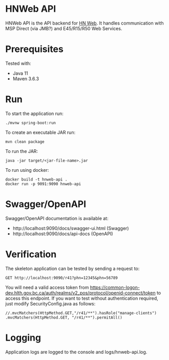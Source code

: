 # HNWeb API

HNWeb API is the API backend for [HN Web](../frontend). It handles communication with MSP Direct (via JMB?) and E45/R15/R50 Web Services.

# Prerequisites

Tested with:
* Java 11
* Maven 3.6.3

# Run

To start the application run:
```
./mvnw spring-boot:run
```

To create an executable JAR run:
```
mvn clean package
```

To run the JAR:
```
java -jar target/<jar-file-name>.jar
```

To run using docker:
```
docker build -t hnweb-api .
docker run -p 9091:9090 hnweb-api
```

# Swagger/OpenAPI
Swagger/OpenAPI documentation is available at:
* http://localhost:9090/docs/swagger-ui.html (Swagger)
* http://localhost:9090/docs/api-docs (OpenAPI)

# Verification
The skeleton application can be tested by sending a request to:
```
GET http://localhost:9090/r41?phn=12345&phn=56789
```
You will need a valid access token from https://common-logon-dev.hlth.gov.bc.ca/auth/realms/v2_pos/protocol/openid-connect/token to access this endpoint.
If you want to test without authentication required, just modify SecurityConfig.java as follows:
```
//.mvcMatchers(HttpMethod.GET,"/r41/**").hasRole("manage-clients")
.mvcMatchers(HttpMethod.GET, "/r41/**").permitAll()
```


# Logging
Application logs are logged to the console and logs/hnweb-api.log.